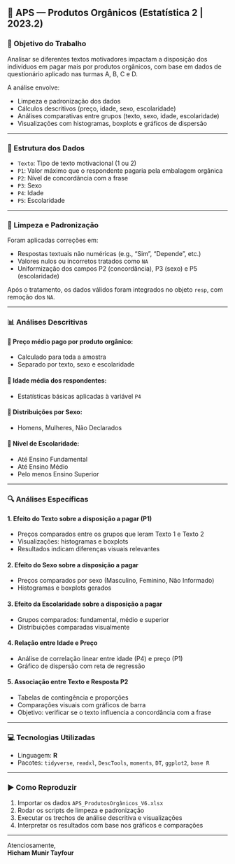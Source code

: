 ## 📘 APS — Produtos Orgânicos (Estatística 2 | 2023.2)

### 🎯 Objetivo do Trabalho

Analisar se diferentes textos motivadores impactam a disposição dos indivíduos em pagar mais por produtos orgânicos, com base em dados de questionário aplicado nas turmas A, B, C e D.

A análise envolve:
- Limpeza e padronização dos dados
- Cálculos descritivos (preço, idade, sexo, escolaridade)
- Análises comparativas entre grupos (texto, sexo, idade, escolaridade)
- Visualizações com histogramas, boxplots e gráficos de dispersão

---

### 📂 Estrutura dos Dados

- `Texto`: Tipo de texto motivacional (1 ou 2)
- `P1`: Valor máximo que o respondente pagaria pela embalagem orgânica
- `P2`: Nível de concordância com a frase
- `P3`: Sexo
- `P4`: Idade
- `P5`: Escolaridade

---

### 🧼 Limpeza e Padronização

Foram aplicadas correções em:
- Respostas textuais não numéricas (e.g., “Sim”, “Depende”, etc.)
- Valores nulos ou incorretos tratados como `NA`
- Uniformização dos campos P2 (concordância), P3 (sexo) e P5 (escolaridade)

Após o tratamento, os dados válidos foram integrados no objeto `resp`, com remoção dos `NA`.

---

### 📊 Análises Descritivas

#### 📌 Preço médio pago por produto orgânico:
- Calculado para toda a amostra
- Separado por texto, sexo e escolaridade

#### 📌 Idade média dos respondentes:
- Estatísticas básicas aplicadas à variável `P4`

#### 📌 Distribuições por Sexo:
- Homens, Mulheres, Não Declarados

#### 📌 Nível de Escolaridade:
- Até Ensino Fundamental
- Até Ensino Médio
- Pelo menos Ensino Superior

---

### 🔍 Análises Específicas

#### 1. **Efeito do Texto sobre a disposição a pagar (P1)**
- Preços comparados entre os grupos que leram Texto 1 e Texto 2
- Visualizações: histogramas e boxplots
- Resultados indicam diferenças visuais relevantes

#### 2. **Efeito do Sexo sobre a disposição a pagar**
- Preços comparados por sexo (Masculino, Feminino, Não Informado)
- Histogramas e boxplots gerados

#### 3. **Efeito da Escolaridade sobre a disposição a pagar**
- Grupos comparados: fundamental, médio e superior
- Distribuições comparadas visualmente

#### 4. **Relação entre Idade e Preço**
- Análise de correlação linear entre idade (P4) e preço (P1)
- Gráfico de dispersão com reta de regressão

#### 5. **Associação entre Texto e Resposta P2**
- Tabelas de contingência e proporções
- Comparações visuais com gráficos de barra
- Objetivo: verificar se o texto influencia a concordância com a frase

---

### 💻 Tecnologias Utilizadas

- Linguagem: **R**
- Pacotes: `tidyverse`, `readxl`, `DescTools`, `moments`, `DT`, `ggplot2`, `base R`

---

### ▶️ Como Reproduzir

1. Importar os dados `APS_ProdutosOrgânicos_V6.xlsx`
2. Rodar os scripts de limpeza e padronização
3. Executar os trechos de análise descritiva e visualizações
4. Interpretar os resultados com base nos gráficos e comparações

---

Atenciosamente,  
**Hicham Munir Tayfour**
